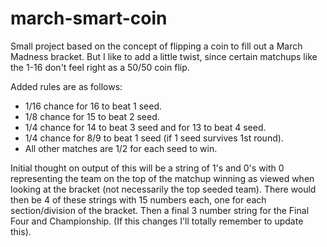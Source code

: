 # march-smart-coin

Small project based on the concept of flipping a coin to fill out a March Madness bracket. But I like to add a little twist, since certain matchups like the 1-16 don't feel right as a 50/50 coin flip.


Added rules are as follows: 
  * 1/16 chance for 16 to beat 1 seed.
  * 1/8 chance for 15 to beat 2 seed.
  * 1/4 chance for 14 to beat 3 seed and for 13 to beat 4 seed.
  * 1/4 chance for 8/9 to beat 1 seed (if 1 seed survives 1st round).
  * All other matches are 1/2 for each seed to win.
  

Initial thought on output of this will be a string of 1's and 0's with 0 representing the team on the top of the matchup winning as viewed when looking at the bracket (not necessarily the top seeded team).
There would then be 4 of these strings with 15 numbers each, one for each section/division of the bracket. Then a final 3 number string for the Final Four and Championship.
(If this changes I'll totally remember to update this).
